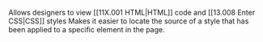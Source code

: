 Allows designers to view [[11X.001 HTML|HTML]] code and [[13.008 Enter CSS|CSS]] styles
Makes it easier to locate the source of a style that has been applied to a specific element in the page.